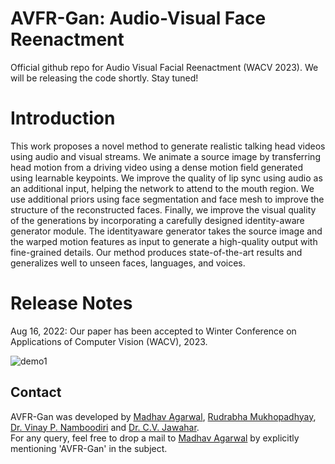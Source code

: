# AVFR-Gan: Audio-Visual Face Reenactment 
Official github repo for Audio Visual Facial Reenactment (WACV 2023). We will be releasing the code shortly. Stay tuned!

# Introduction
This work proposes a novel method to generate realistic talking head videos using audio and visual streams. We animate a source image by transferring head motion from a driving video using a dense motion field generated using learnable keypoints. We improve the quality of lip sync using audio as an additional input, helping the network to attend to the mouth region. We use additional priors using face segmentation and face mesh to improve the structure of the reconstructed faces. Finally, we improve the visual quality of the generations by incorporating a carefully designed identity-aware generator module. The identityaware generator takes the source image and the warped motion features as input to generate a high-quality output with fine-grained details. Our method produces state-of-the-art results and generalizes well to unseen faces, languages, and voices.  

# Release Notes
Aug 16, 2022: Our paper has been accepted to Winter Conference on Applications of Computer Vision (WACV), 2023.

![demo1](https://user-images.githubusercontent.com/27224896/185211848-13debd5a-233a-426d-a91f-788d5826b0b5.gif)



## Contact
AVFR-Gan was developed by [Madhav Agarwal](https://www.github.com/mdv3101), [Rudrabha Mukhopadhyay](https://rudrabha.github.io/), [Dr. Vinay P. Namboodiri](https://vinaypn.github.io/) and [Dr. C.V. Jawahar](https://faculty.iiit.ac.in/~jawahar/). <br>
For any query, feel free to drop a mail to [Madhav Agarwal](mailto:madhav.agarwal@research.iiit.ac.in) by explicitly mentioning 'AVFR-Gan' in the subject.
